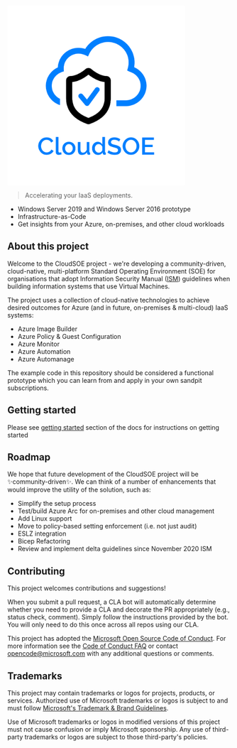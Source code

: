<img src="docs/_media/logo.png" alt="CloudSOE Logo with a cloud and shield with a tick" width="400" height="404" align="center">

> Accelerating your IaaS deployments.

- Windows Server 2019 and Windows Server 2016 prototype
- Infrastructure-as-Code 
- Get insights from your Azure, on-premises, and other cloud workloads

## About this project

Welcome to the CloudSOE project - we're developing a community-driven, cloud-native, multi-platform Standard Operating Environment (SOE) for organisations that adopt Information Security Manual ([ISM](https://www.cyber.gov.au/acsc/view-all-content/ism)) guidelines when building information systems that use Virtual Machines.

The project uses a collection of cloud-native technologies to achieve desired outcomes for Azure (and in future, on-premises & multi-cloud) IaaS systems:

- Azure Image Builder
- Azure Policy & Guest Configuration
- Azure Monitor
- Azure Automation
- Azure Automanage

The example code in this repository should be considered a functional prototype which you can learn from and apply in your own sandpit subscriptions.

## Getting started

Please see [getting started](https://aka.ms/cloudsoe/#/?id=getting-started) section of the docs for instructions on getting started

## Roadmap
We hope that future development of the CloudSOE project will be ✨community-driven✨. We can think of a number of enhancements that would improve the utility of the solution, such as:

- Simplify the setup process
- Test/build Azure Arc for on-premises and other cloud management
- Add Linux support
- Move to policy-based setting enforcement (i.e. not just audit)
- ESLZ integration
- Bicep Refactoring
- Review and implement delta guidelines since November 2020 ISM

## Contributing

This project welcomes contributions and suggestions!

When you submit a pull request, a CLA bot will automatically determine whether you need to provide
a CLA and decorate the PR appropriately (e.g., status check, comment). Simply follow the instructions
provided by the bot. You will only need to do this once across all repos using our CLA.

This project has adopted the [Microsoft Open Source Code of Conduct](https://opensource.microsoft.com/codeofconduct/).
For more information see the [Code of Conduct FAQ](https://opensource.microsoft.com/codeofconduct/faq/) or
contact [opencode@microsoft.com](mailto:opencode@microsoft.com) with any additional questions or comments.

## Trademarks

This project may contain trademarks or logos for projects, products, or services. Authorized use of Microsoft trademarks or logos is subject to and must follow 
[Microsoft's Trademark & Brand Guidelines](https://www.microsoft.com/en-us/legal/intellectualproperty/trademarks/usage/general).

Use of Microsoft trademarks or logos in modified versions of this project must not cause confusion or imply Microsoft sponsorship.
Any use of third-party trademarks or logos are subject to those third-party's policies.
